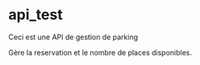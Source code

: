 # api_test

Ceci est une API de gestion de parking

Gère la reservation et le nombre de places disponibles.






